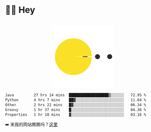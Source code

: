 
# 👋🏻 Hey
<div align="center">
	<br>
	<img src="https://raw.githubusercontent.com/Aniket965/Aniket965/master/pacman.svg?sanitize=true" width="200" height="200">
	<br>
</div>

<!--START_SECTION:waka-->
```text
Java         27 hrs 14 mins  ██████████████████▒░░░░░░   72.95 % 
Python       4 hrs 7 mins    ██▓░░░░░░░░░░░░░░░░░░░░░░   11.04 % 
Other        2 hrs 22 mins   █▓░░░░░░░░░░░░░░░░░░░░░░░   06.34 % 
Groovy       1 hr 37 mins    █░░░░░░░░░░░░░░░░░░░░░░░░   04.36 % 
Properties   1 hr 10 mins    ▓░░░░░░░░░░░░░░░░░░░░░░░░   03.16 % 
```
<!--END_SECTION:waka-->

 ➡️  来我的网站瞧瞧吗？[这里](https://www.shaolongfei.com)
